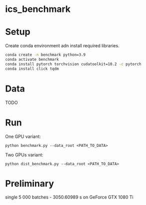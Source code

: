 # ics_benchmark


# Setup 

Create conda environment adn install required libraries.

```sh
conda create -n benchmark python=3.9
conda activate benchmark
conda install pytorch torchvision cudatoolkit=10.2 -c pytorch 
conda install click tqdm
```

# Data
TODO


# Run

One GPU variant: 
```
python benchmark.py --data_root <PATH_TO_DATA> 
```

Two GPUs variant:
```
python dist_benchmark.py --data_root <PATH_TO_DATA>
```

# Preliminary
single 5 000 batches - 3050.60989 s on GeForce GTX 1080 Ti 
